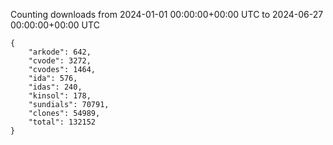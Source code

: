 
Counting downloads from 2024-01-01 00:00:00+00:00 UTC to 2024-06-27 00:00:00+00:00 UTC

```
{
    "arkode": 642,
    "cvode": 3272,
    "cvodes": 1464,
    "ida": 576,
    "idas": 240,
    "kinsol": 178,
    "sundials": 70791,
    "clones": 54989,
    "total": 132152
}
```

